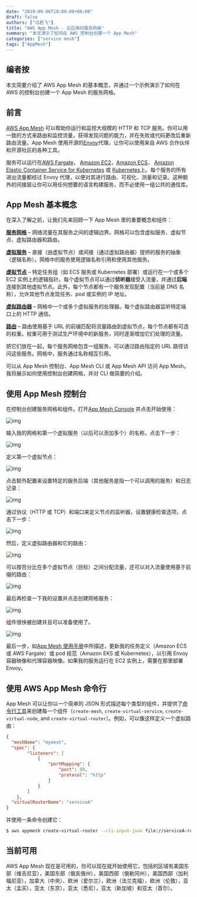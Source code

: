 ```yaml
---
date: "2019-09-06T18:00:00+08:00"
draft: false
authors: ["马若飞"]
title: "AWS App Mesh - 云应用的服务网格"
summary: "本文演示了如何在 AWS 控制台创建一个 App Mesh"
categories: ["service mesh"]
tags: ["AppMesh"]
---
```


## 编者按

本文简要介绍了 AWS App Mesh 的基本概念，并通过一个示例演示了如何在 AWS 的控制台创建一个 App Mesh 的服务网格。

## 前言

[AWS App Mesh](https://aws.amazon.com/app-mesh/) 可以帮助你运行和监控大规模的 HTTP 和 TCP 服务。你可以用一致的方式来路由和监控流量，获得发现问题的能力，并在失败或代码更改后重新路由流量。App Mesh 使用开源的[Envoy](https://www.envoyproxy.io/)代理，让你可以使用来自 AWS 合作伙伴和开源社区的各种工具。

服务可以运行在[AWS Fargate](https://aws.amazon.com/fargate/)， [Amazon EC2](https://aws.amazon.com/ec2/)，[Amazon ECS](https://aws.amazon.com/ecs/)， [Amazon Elastic Container Service for Kubernetes](https://aws.amazon.com/eks/) 或 [Kubernetes](https://aws.amazon.com/kubernetes/)上。每个服务的所有进出流量都经过 Envoy 代理，以便对其进行路由、可视化、测量和记录。这种额外的间接层让你可以用任何想要的语言构建服务，而不必使用一组公共的通信库。

## App Mesh 基本概念

在深入了解之前，让我们先来回顾一下 App Mesh 里的重要概念和组件：

[**服务网格**](https://docs.aws.amazon.com/app-mesh/latest/userguide/meshes.html) – 网络流量在其服务之间的逻辑边界。网格可以包含虚拟服务、虚拟节点、虚拟路由器和路由。

[**虚拟服务**](https://docs.aws.amazon.com/app-mesh/latest/userguide/virtual_services.html) – 直接（由虚拟节点）或间接（通过虚拟路由器）提供的服务的抽象（逻辑名称）。网格中的服务使用逻辑名称引用和使用其他服务。

[**虚拟节点**](https://docs.aws.amazon.com/app-mesh/latest/userguide/virtual_nodes.html) – 特定任务组（如 ECS 服务或 Kubernetes 部署）或运行在一个或多个 EC2 实例上的逻辑指针。每个虚拟节点可以通过**侦听器**接受入流量，并通过**后端**连接到其他虚拟节点。此外，每个节点都有一个服务发现配置（当前是 DNS 名称），允许其他节点发现任务、pod 或实例的 IP 地址。

[**虚拟路由器**](https://docs.aws.amazon.com/app-mesh/latest/userguide/virtual_routers.html) – 网格中一个或多个虚拟服务的处理器。每个虚拟路由器监听特定端口上的 HTTP 通信。

[**路由**](https://docs.aws.amazon.com/app-mesh/latest/userguide/routes.html) – 路由使用基于 URL 的前缀匹配将流量路由到虚拟节点，每个节点都有可选的权重。权重可用于测试生产环境中的新服务，同时逐渐增加它们处理的流量。

把它们放在一起，每个服务网格包含一组服务，可以通过路由指定的 URL 路径访问这些服务。网格中，服务通过名称相互引用。

可以从 App Mesh 控制台、App Mesh CLI 或 App Mesh API 访问 App Mesh。我将展示如何使用控制台创建网格，并对 CLI 做简要的介绍。

## 使用 App Mesh 控制台

在控制台创建服务网格和组件。打开[App Mesh Console](https://console.aws.amazon.com/appmesh/landing-page) 并点击开始使用：

![img](https://media.amazonwebservices.com/blog/2019/am_console_1.png)

输入我的网格和第一个虚拟服务（以后可以添加多个）的名称，点击下一步：

![img](https://media.amazonwebservices.com/blog/2019/am_step1_2.png)

定义第一个虚拟节点：

![img](https://media.amazonwebservices.com/blog/2019/am_step2_1.png)

点击额外配置来设置特定的服务后端（其他服务是指一个可以调用的服务）和日志记录：

![img](https://media.amazonwebservices.com/blog/2019/am_step2_p2_2.png)

通过协议（HTTP 或 TCP）和端口来定义节点的监听器，设置健康检查选项，点击下一步：

![img](https://media.amazonwebservices.com/blog/2019/am_step2_p3_1.png)

然后，定义虚拟路由器和它的路由：

![img](https://media.amazonwebservices.com/blog/2019/am_step3_p1_1.png)

可以按百分比在多个虚拟节点（目标）之间分配流量，还可以对入流量使用基于前缀的路由：

![img](https://media.amazonwebservices.com/blog/2019/am_step3_p2_1.png)

最后再检查一下我的设置并点击创建网格服务：

![img](https://media.amazonwebservices.com/blog/2019/am_review_1.png)

组件很快被创建并且可以准备使用了。

![img](https://media.amazonwebservices.com/blog/2019/am_ready_1.png)

最后一步，如[App Mesh 使用手册](https://docs.aws.amazon.com/app-mesh/latest/userguide/getting_started.html)中所描述，更新我的任务定义（Amazon ECS 或 AWS Fargate）或 pod 规范（Amazon EKS 或 Kubernetes），以引用 Envoy 容器映像和代理容器映像。如果我的服务运行在 EC2 实例上，需要在那里部署 Envoy。

## 使用 AWS App Mesh 命令行

App Mesh 可以让你以一个简单的 JSON 形式描述每个类型的组件，并提供了[命令行工具](https://docs.aws.amazon.com/cli/latest/reference/appmesh/)来创建每一个组件（`create-mesh`, `create-virtual-service`, `create-virtual-node`, and `create-virtual-router`）。例如，可以像这样定义一个虚拟路由：

```json
{
  "meshName": "mymesh",
  "spec": {
        "listeners": [
            {
                "portMapping": {
                    "port": 80,
                    "protocol": "http"
                }
            }
        ]
    },
  "virtualRouterName": "serviceA"
}
```

并使用一条命令创建它：

```bash
$ aws appmesh create-virtual-router --cli-input-json file://serviceA-router.json
```

## 当前可用

AWS App Mesh 现在是可用的，你可以现在就开始使用它，包括的区域有美国东部（维吉尼亚），美国东部（俄亥俄州），美国西部（俄勒冈州），美国西部（加利福尼亚），加拿大（中央）、欧洲（爱尔兰），欧洲（法兰克福），欧洲（伦敦），亚太（孟买），亚太（东京），亚太（悉尼），亚太（新加坡）和亚太（首尔）。
